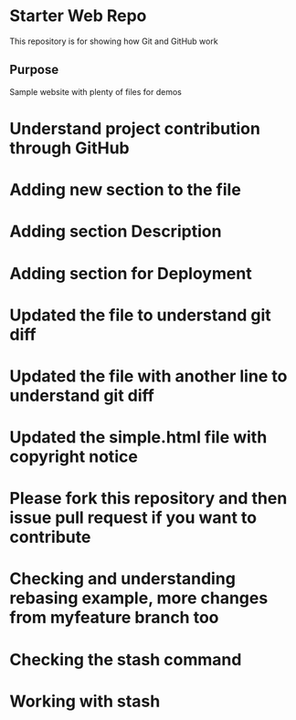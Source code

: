 # Starter Web Repo

This repository is for showing how Git and GitHub work

## Purpose

Sample website with plenty of files for demos

# Understand project contribution through GitHub


# Adding new section to the file

# Adding section Description
# Adding section for Deployment


# Updated the file to understand git diff
# Updated the file with another line to understand git diff
# Updated the simple.html file with copyright notice
# Please fork this repository and then issue pull request if you want to contribute
# Checking and understanding rebasing example, more changes from myfeature branch too
# Checking the stash command
# Working with stash

